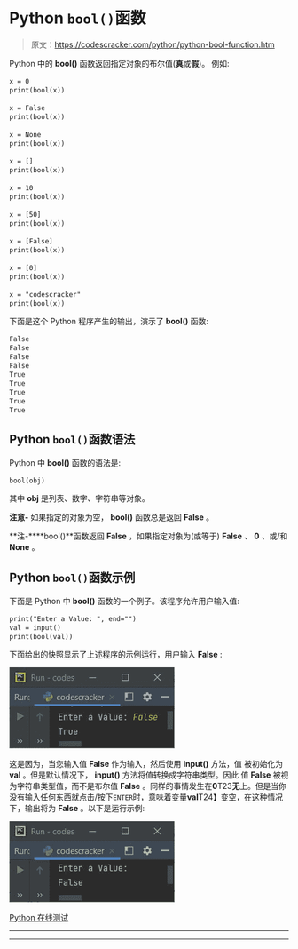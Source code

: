 # Python `bool()`函数

> 原文：<https://codescracker.com/python/python-bool-function.htm>

Python 中的 **bool()** 函数返回指定对象的布尔值(**真**或**假**)。 例如:

```
x = 0
print(bool(x))

x = False
print(bool(x))

x = None
print(bool(x))

x = []
print(bool(x))

x = 10
print(bool(x))

x = [50]
print(bool(x))

x = [False]
print(bool(x))

x = [0]
print(bool(x))

x = "codescracker"
print(bool(x))
```

下面是这个 Python 程序产生的输出，演示了 **bool()** 函数:

```
False
False
False
False
True
True
True
True
True
```

## Python `bool()`函数语法

Python 中 **bool()** 函数的语法是:

```
bool(obj)
```

其中 **obj** 是列表、数字、字符串等对象。

**注意-** 如果指定的对象为空， **bool()** 函数总是返回 **False** 。

**注-****bool()**函数返回 **False** ，如果指定对象为(或等于) **False** 、 **0** 、或/和 **None** 。

## Python `bool()`函数示例

下面是 Python 中 **bool()** 函数的一个例子。该程序允许用户输入值:

```
print("Enter a Value: ", end="")
val = input()
print(bool(val))
```

下面给出的快照显示了上述程序的示例运行，用户输入 **False** :

![python bool function](img/efc089b56445a41df999213ece8b955e.png)

这是因为，当您输入值 **False** 作为输入，然后使用 **input()** 方法，值 被初始化为 **val** 。但是默认情况下， **input()** 方法将值转换成字符串类型。因此 值 **False** 被视为字符串类型值，而不是布尔值 **False** 。同样的事情发生在**0**T23**无**上。但是当你没有输入任何东西就点击/按下`ENTER`时，意味着变量**val**T24】变空，在这种情况下，输出将为 **False** 。以下是运行示例:

![python bool function example](img/f55c267a5059cf6ed99bd44c30bb0bf2.png)

[Python 在线测试](/exam/showtest.php?subid=10)

* * *

* * *